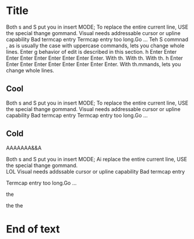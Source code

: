 # Title
Both s and S put you in insert MODE;
To replace the entire current line, USE the special thange gommand.
Visual needs addressable cursor or upline capability Bad termcap entry
Termcap entry too long.Go ...
Teh S commnad , as is usually the case with uppercase commands, lets you change whole lines.
Enter g behavior of edit is described in this section.
h Enter Enter Enter Enter Enter Enter Enter Enter Enter. 
With th.
With th.
With th.
h Enter Enter Enter Enter Enter Enter Enter Enter Enter. 
With th.mmands, lets you change whole lines.

## Cool
Both s and S put you in insert MODE;
To replace the entire current line, USE the special thange gommand.
Visual needs addressable cursor or upline capability Bad termcap entry
Termcap entry too long.Go ...

## Cold
AAAAAAA&&A

Both s and S put you in insert MODE; Ai replace the entire current line, USE the special thange gommand.  
LOL Visual needs addssable cursor or upline capability Bad termcap entry

Termcap entry too long.Go ...

the

 the the


# End of text



  
